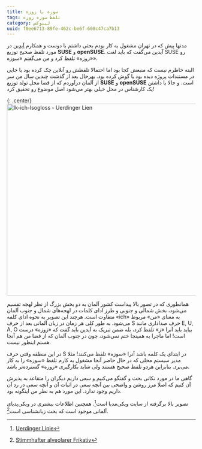 ```yaml
---
title: سوزه یا زوزه
tags: تلفظ سوزه زوزه
category: لینوکس
uuid: f0ee6713-89fe-462c-be6f-608c47ca7b13
---
```

مدتها پیش که در تهران مشغول به کار بودم بحثی داشتم با دوست و همکارم [آیدین](http://aidinhut.com/) در مورد تلفظ صحیح توزیع **SUSE** و **openSUSE**. آیدین می‌گفت که باید لغت SUSE رو «زوزه» تلفظ کرد و من می‌گفتم «سوزه».

البته خاطرم نیست که منبعش کجا بود اما احتمالا تلفظش رو آنلاین چک کرده بود یا جایی در مستندات پروژه دیده بود یا گوش کرده بود. بهرحال بعد از گذشت چندین سال من سر از آلمان درآوردم که از قضا محل تولد توزیع **SUSE** و **openSUSE** است. و حالا با داشتن یک کارشناس در محل خیلی بهتر می‌شود اصل موضوع رو تحقیق کرد!

{: .center}
<a title="By Slomox based on Germany_location_map.svg, Image:Holland_position.svg, Image:Provinces_de_Belgique_sans_noms.svg + diwa.info and MAND atlas [CC BY-SA 3.0 (http://creativecommons.org/licenses/by-sa/3.0)], via Wikimedia Commons" href="http://commons.wikimedia.org/wiki/File%3AIk-ich-Isogloss_-_Uerdinger_Lien.svg"><img width="512" alt="Ik-ich-Isogloss - Uerdinger Lien" src="https://upload.wikimedia.org/wikipedia/commons/thumb/0/0e/Ik-ich-Isogloss_-_Uerdinger_Lien.svg/512px-Ik-ich-Isogloss_-_Uerdinger_Lien.svg.png"/></a>

همانطوری که در تصور بالا پیداست کشور آلمان به دو بخش بزرگ از نظر لهجه تقسیم می‌شود، بخش شمالی و جنوبی و طرز ادای کلمات در لهجه‌های شمال و جنوب آلمان متفاوت است. هرچند این تصویر به نحوه ادای کلمه «ich» به معنای «من» مربوط می‌شود. به طور کلی هر زمان در زبان آلمانی بعد از حرف S حرف صداداری مانند E, U, A, O بیاید باید آنرا «ز» تلفظ کرد، بله ضمن تبریک به آیدین باید گفت که «زوزه» درست است! اما ماجرا به همینجا ختم نمی‌شود، چون در جنوب آلمان که از قضا من هم آنجا هستم اینطور نیست.

در این منطقه وقتی حرف S در ابتدای یک کلمه باشد آنرا «سوزه»‌ تلفظ می‌کنند! مثلا مدیر سیستم محلی که در حال حاضر آنجا مشغول به کارم تلفظ «سوزه» را به کار می‌برد. بنابراین هردو تلفظ صحیح هستند ولی شاید بکارگیری «زوزه» گسترده‌تر باشد.

گاهی ما در مورد نکاتی بحث و گفتگو می‌کنیم و سعی داریم دیگران را متقاعد به پذیرش آن کنیم که اصلا مرز روشن و واضحی بین آنچه سعی در اثبات آن و آنچه سعی در رد آن داریم وجود ندارد. این مورد هم به نظر من اینگونه بود.

تصویر بالا برگرفته از سایت ویکی‌مدیا است[^1]. همچنین اطلاعات بیشتری در ویکی‌پدیای آلمانی موجود است که بحث زبانشناسی است[^2].

[^1]: ‏[Uerdinger Linie](http://commons.wikimedia.org/wiki/File:Ik-ich-Isogloss_-_Uerdinger_Lien.svg)
[^2]: [Stimmhafter alveolarer Frikativ](http://de.wikipedia.org/wiki/Stimmhafter_alveolarer_Frikativ)
